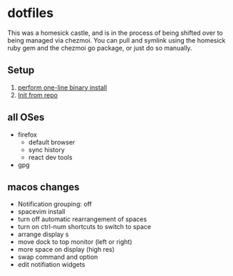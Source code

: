 # dotfiles

This was a homesick castle, and is in the process of being shifted over to being managed via chezmoi.
You can pull and symlink using the homesick ruby gem and the chezmoi go package,
or just do so manually.

## Setup

1. [perform one-line binary install](https://www.chezmoi.io/install/#one-line-binary-install)
2. [Init from repo](https://www.chezmoi.io/user-guide/setup/#use-a-hosted-repo-to-manage-your-dotfiles-across-multiple-machines)

## all OSes

- firefox
  - default browser
  - sync history
  - react dev tools
- gpg

## macos changes

- Notification grouping: off
- spacevim install
- turn off automatic rearrangement of spaces
- turn on ctrl-num shortcuts to switch to space
- arrange display s
- move dock to top monitor (left or right)
- more space on display (high res)
- swap command and option
- edit notifiation widgets
